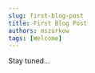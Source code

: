 ```yaml
---
slug: first-blog-post
title: First Blog Post
authors: mszurkow
tags: [Welcome]
---
```


Stay tuned...
